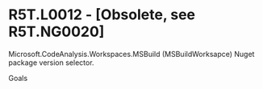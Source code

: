 # R5T.L0012 - [Obsolete, see R5T.NG0020]
Microsoft.CodeAnalysis.Workspaces.MSBuild (MSBuildWorksapce) Nuget package version selector.

Goals

